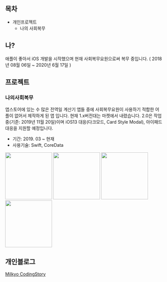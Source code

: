 ## 목차



- 개인프로젝트
  - 나의 사회복무



## 나?

애플이 좋아서 iOS 개발을 시작했으며 현재 사회복무요원으로써 복무 중입니다.
( 2018년 08월 06일 ~ 2020년 6월 17일 )


## 프로젝트

### 나의사회복무

앱스토어에 있는 수 많은 전역일 계산기 앱들 중에 사회복무요원이 사용하기 적합한 어플이 없어서 제작하게 된 앱 입니다.
현재 1.x버전대는 마켓에서 내렸습니다. 
2.0은 작업 중(기준: 2019년 11월 20일)이며 iOS13 대응(다크모드, Card Style Modal), 아이패드 대응을 지원할 예정입니다.

- 기간: 2019. 03 ~ 현재
- 사용기술: Swift, CoreData

<img width="150" src="https://user-images.githubusercontent.com/10572119/69313231-4f09bf80-0c74-11ea-8c05-3eb6e9ee622b.png">
<img width="150" src="https://user-images.githubusercontent.com/10572119/69313307-87110280-0c74-11ea-9c8c-07432ab46887.png">
<img width="150" src="https://user-images.githubusercontent.com/10572119/69313315-8f693d80-0c74-11ea-8dfb-9e10bde2bef9.png">
<img width="150" src="https://user-images.githubusercontent.com/10572119/69313322-92642e00-0c74-11ea-9c5b-c3abe0a10d35.png">



## 개인블로그

[Milkyo CodingStory]



[Milkyo CodingStory]: https://milyo-codingstories.tistory.com
##### 

